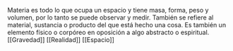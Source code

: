 Materia es todo lo que ocupa un espacio y tiene masa, forma, peso y volumen, por lo tanto se puede observar y medir. También se refiere al material, sustancia o producto del que está hecho una cosa.
Es también un elemento físico o corpóreo en oposición a algo abstracto o espiritual.
[[Gravedad]]
[[Realidad]]
[[Espacio]]
